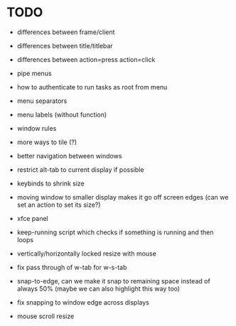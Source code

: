 # TODO
- differences between frame/client
- differences between title/titlebar
- differences between action=press action=click
- pipe menus
- how to authenticate to run tasks as root from menu
- menu separators
- menu labels (without function)
- window rules
- more ways to tile (?)
- better navigation between windows

- restrict alt-tab to current display if possible
- keybinds to shrink size
- moving window to smaller display makes it go off screen edges (can we set an action to set its size?)
- xfce panel
- keep-running script which checks if something is running and then loops
- vertically/horizontally locked resize with mouse
- fix pass through of w-tab for w-s-tab
- snap-to-edge, can we make it snap to remaining space instead of always 50% (maybe we can also highlight this way too)
- fix snapping to window edge across displays
- mouse scroll resize
